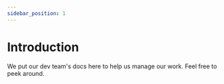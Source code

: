 ```yaml
---
sidebar_position: 1
---
```


# Introduction

We put our dev team's docs here to help us manage our work. Feel free to peek around.